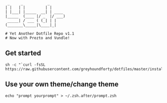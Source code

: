     _     _           _
    | |   | |         | |
    | |___| |_____  __| | ____
    |_____  (____ |/ _  |/ ___)
     _____| / ___ ( (_| | |
    (_______\_____|\____|_|

    # Yet Another Dotfile Repo v1.1
    # Now with Prezto and Vundle!

## Get started

    sh -c "`curl -fsSL https://raw.githubusercontent.com/greyhoundforty/dotfiles/master/install.sh`"



## Use your own theme/change theme

```
echo "prompt yourprompt" > ~/.zsh.after/prompt.zsh
```
